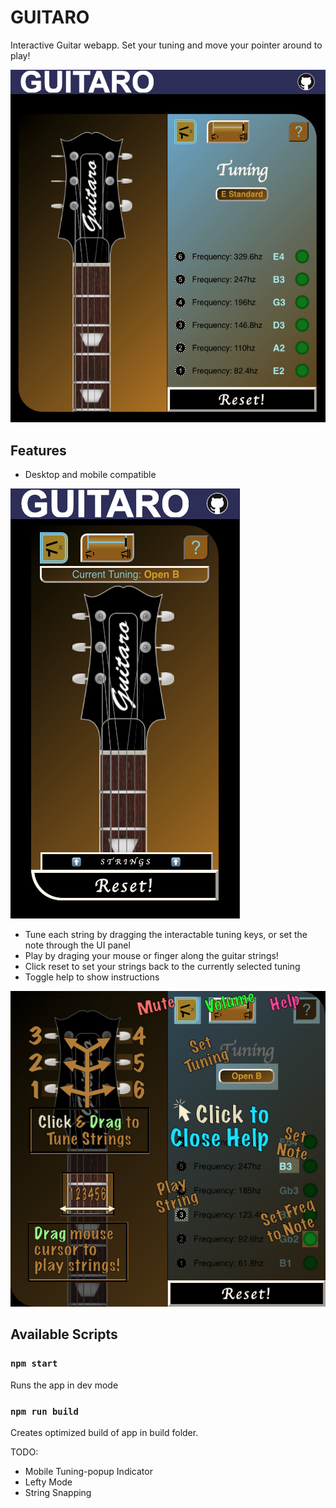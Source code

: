 # GUITARO

Interactive Guitar webapp. Set your tuning and move your pointer around to play!

![Guitaro Desktop Screenshot](https://github.com/mar10outof10/guitaro/blob/main/screenshots/guitaro_desktop_screenshot.png)
## Features
- Desktop and mobile compatible

![Guitaro Mobile Screenshot](https://github.com/mar10outof10/guitaro/blob/main/screenshots/guitaro_mobile_screenshot.png)
- Tune each string by dragging the interactable tuning keys, or set the note through the UI panel
- Play by draging your mouse or finger along the guitar strings!
- Click reset to set your strings back to the currently selected tuning
- Toggle help to show instructions

![Guitaro Desktop Overlay Screenshot](https://github.com/mar10outof10/guitaro/blob/main/screenshots/guitaro_desktop_overlay_screenshot.png)

## Available Scripts
### `npm start`
Runs the app in dev mode
### `npm run build`
Creates optimized build of app in build folder.

TODO:
- Mobile Tuning-popup Indicator
- Lefty Mode
- String Snapping